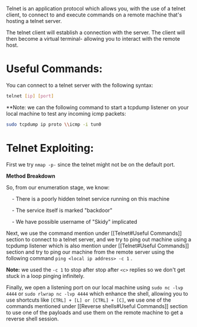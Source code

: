 Telnet is an application protocol which allows you, with the use of a telnet client, to connect to and execute commands on a remote machine that's hosting a telnet server.  

The telnet client will establish a connection with the server. The client will then become a virtual terminal- allowing you to interact with the remote host.
# Useful Commands:

You can connect to a telnet server with the following syntax: 

```bash
telnet [ip] [port]
```

**Note: we can the following command to start a tcpdump listener on your local machine to test any incoming icmp packets:
 
```bash
sudo tcpdump ip proto \\icmp -i tun0
```
# Telnet Exploiting:

First we try `nmap -p-` since the telnet might not be on the default port.

**Method Breakdown**

So, from our enumeration stage, we know:

    - There is a poorly hidden telnet service running on this machine

    - The service itself is marked "backdoor"

    - We have possible username of "Skidy" implicated

Next, we use the command mention under [[Telnet#Useful Commands]] section to connect to a telnet server, and we try to ping out machine using a tcpdump listener which is also mention under [[Telnet#Useful Commands]] section and try to ping our machine from the remote server using the following command `ping <local ip address> -c 1` .

**Note:** we used the `-c 1` to stop after stop after `<c>` replies so we don't get stuck in a loop pinging infinitely.

Finally, we open a listening port on our local machine using `sudo nc -lvp 4444` or `sudo rlwrap nc -lvp 4444` which enhance the shell, allowing you to use shortcuts like `[CTRL] + [L] or [CTRL] + [C]`, we use one of the commands mentioned under [[Reverse shells#Useful Commands]] section to use one of the payloads and use them on the remote machine to get a reverse shell session.
  